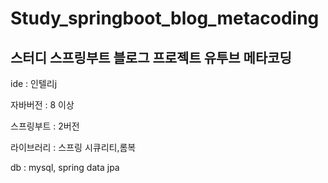 # Study_springboot_blog_metacoding
## 스터디 스프링부트 블로그 프로젝트 유투브 메타코딩



ide : 인텔리j

자바버전 : 8 이상

스프링부트 : 2버전

라이브러리 : 스프링 시큐리티,롬복

db : mysql, spring data jpa

